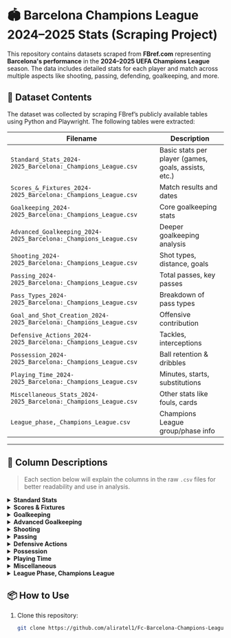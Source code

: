 # 🏟️ Barcelona Champions League 2024–2025 Stats (Scraping Project)

This repository contains datasets scraped from **FBref.com** representing **Barcelona's performance** in the **2024–2025 UEFA Champions League** season. The data includes detailed stats for each player and match across multiple aspects like shooting, passing, defending, goalkeeping, and more.


## 📁 Dataset Contents

The dataset was collected by scraping FBref’s publicly available tables using Python and Playwright. The following tables were extracted:

| Filename | Description |
|----------|-------------|
| `Standard_Stats_2024-2025_Barcelona:_Champions_League.csv` | Basic stats per player (games, goals, assists, etc.) |
| `Scores_&_Fixtures_2024-2025_Barcelona:_Champions_League.csv` | Match results and dates |
| `Goalkeeping_2024-2025_Barcelona:_Champions_League.csv` | Core goalkeeping stats |
| `Advanced_Goalkeeping_2024-2025_Barcelona:_Champions_League.csv` | Deeper goalkeeping analysis |
| `Shooting_2024-2025_Barcelona:_Champions_League.csv` | Shot types, distance, goals |
| `Passing_2024-2025_Barcelona:_Champions_League.csv` | Total passes, key passes |
| `Pass_Types_2024-2025_Barcelona:_Champions_League.csv` | Breakdown of pass types |
| `Goal_and_Shot_Creation_2024-2025_Barcelona:_Champions_League.csv` | Offensive contribution |
| `Defensive_Actions_2024-2025_Barcelona:_Champions_League.csv` | Tackles, interceptions |
| `Possession_2024-2025_Barcelona:_Champions_League.csv` | Ball retention & dribbles |
| `Playing_Time_2024-2025_Barcelona:_Champions_League.csv` | Minutes, starts, substitutions |
| `Miscellaneous_Stats_2024-2025_Barcelona:_Champions_League.csv` | Other stats like fouls, cards |
| `League_phase,_Champions_League.csv` | Champions League group/phase info |

---


## 📌 Column Descriptions

> Each section below will explain the columns in the raw `.csv` files for better readability and use in analysis.

<details>
<summary><strong>Standard Stats</strong></summary>

| Column | Description |
|--------|-------------|
| `Player` | Name of the player |
| `Nation` | Nationality — derived in order: senior international, youth level, Wikipedia citizenship, or birthplace |
| `Pos` | Position(s) played (e.g., GK, CB, MF, FW). Includes detailed roles like AM, DM, LB, etc. |
| `Age` | Age in years-days as of the season start (August 1 for winter leagues) |
| `MP` | Matches Played |
| `Starts` | Matches Started |
| `Min` | Minutes Played |
| `90s` | 90s Played — Minutes / 90 |
| `Gls` | Goals Scored |
| `Ast` | Assists |
| `G+A` | Goals + Assists |
| `G-PK` | Non-Penalty Goals |
| `PK` | Penalties Scored |
| `PKatt` | Penalty Attempts |
| `CrdY` | Yellow Cards |
| `CrdR` | Red Cards |
| `xG` | Expected Goals (incl. penalties) — Provided by Opta |
| `npxG` | Non-Penalty xG |
| `xAG` | Expected Assisted Goals |
| `npxG+xAG` | Total of non-penalty xG and xAG |
| `PrgC` | Progressive Carries |
| `PrgP` | Progressive Passes |
| `PrgR` | Progressive Passes Received |
| `Gls/90` | Goals per 90 minutes |
| `Ast/90` | Assists per 90 minutes |
| `G+A/90` | Goals + Assists per 90 minutes |
| `G-PK/90` | Non-Penalty Goals per 90 minutes |
| `G+A-PK/90` | (G+A) minus PKs per 90 minutes |
| `xG/90` | Expected Goals per 90 |
| `xAG/90` | Expected Assisted Goals per 90 |
| `xG+xAG/90` | xG + xAG per 90 |
| `npxG/90` | Non-Penalty xG per 90 |
| `npxG+xAG/90` | Non-Penalty xG + xAG per 90 |
| `Matches` | Number of Matches in dataset |

</details>

<details>
<summary><strong>Scores & Fixtures</strong></summary>

| Column | Description |
|--------|-------------|
| `Date` | Local match date |
| `Time` | Local venue time (24-hour) |
| `Round` | Competition phase (e.g. Group Stage, Quarterfinals) |
| `Day` | Day of the week |
| `Venue` | Stadium or ground |
| `Result` | Match result (e.g. W, D, L) |
| `GF` | Goals For |
| `GA` | Goals Against |
| `Opponent` | Opposing team |
| `xG` | Expected Goals scored |
| `xGA` | Expected Goals conceded |
| `Poss` | Possession percentage |
| `Attendance` | Match attendance |
| `Captain` | Team captain for the match |
| `Formation` | Starting formation |
| `Opp Formation` | Opponent's formation |
| `Referee` | Match official |
| `Match Report` | Link to official match report |
| `Notes` | Additional match notes |

</details>
<details>
<summary><strong>Goalkeeping</strong></summary>

| Column | Description |
|--------|-------------|
| `Player` | Player |
| `Nation` | Nationality of the player.<br>First, we check our records in international play at senior level.<br>Then youth level.<br>Then citizenship presented on wikipedia.<br>Finally, we use their birthplace when available. |
| `Pos` | <strong>Position</strong><br>Position most commonly played by the player<br>GK - Goalkeepers<br>DF - Defenders<br>MF - Midfielders<br>FW - Forwards<br>FB - Fullbacks<br>LB - Left Backs<br>RB - Right Backs<br>CB - Center Backs<br>DM - Defensive Midfielders<br>CM - Central Midfielders<br>LM - Left Midfielders<br>RM - Right Midfielders<br>WM - Wide Midfielders<br>LW - Left Wingers<br>RW - Right Wingers<br>AM - Attacking Midfielders |
| `Age` | <strong>Current age</strong><br>Age at season start<br>Given on August 1 for winter leagues<br>and February 1 for summer leagues. |
| `MP` | <strong>Matches Played</strong><br>Matches Played by the player or squad |
| `Starts` | Game or games started by player |
| `Min` | <strong>Minutes</strong> |
| `90s` | <strong>90s Played</strong><br>Minutes played divided by 90 |
| `GA` | <strong>Goals Against</strong> |
| `GA90` | <strong>Goals Against/90</strong><br>Goals Against per 90 minutes |
| `SoTA` | <strong>Shots on Target Against</strong> |
| `Saves` | Saves |
| `Save%` | <strong>Save Percentage</strong><br>(Shots on Target Against - Goals Against) / Shots on Target Against<br>Note: does not include penalty kicks |
| `W` | <strong>Wins</strong> |
| `D` | <strong>Draws</strong> |
| `L` | <strong>Losses</strong> |
| `CS` | <strong>Clean Sheets</strong><br>Full matches by goalkeeper where no goals are allowed. |
| `CS%` | <strong>Clean Sheet Percentage</strong><br>Percentage of matches that result in clean sheets. |
| `PKatt` | <strong>Penalty Kicks Attempted</strong> |
| `PKA` | <strong>Penalty Kicks Allowed</strong> |
| `PKsv` | <strong>Penalty Kicks Saved</strong> |
| `PKm` | <strong>Penalty Kicks Missed</strong> |
| `Save%` | <strong>Save% (Penalty Kicks)</strong><br>Penalty Save Percentage<br>Penalty Kick Goals Against / Penalty Kick Attempts<br>Penalty shots that miss the target are not included |
| `Matches` | Matches |

</details>

<details>
<summary><strong>Advanced Goalkeeping</strong></summary>

| Column | Description |
|--------|-------------|
| `Player` | Player |
| `Nation` | Nationality of the player.<br>First, we check our records in international play at senior level.<br>Then youth level.<br>Then citizenship presented on wikipedia.<br>Finally, we use their birthplace when available. |
| `Pos` | <strong>Position</strong><br>Position most commonly played by the player<br>GK - Goalkeepers<br>DF - Defenders<br>MF - Midfielders<br>FW - Forwards<br>FB - Fullbacks<br>LB - Left Backs<br>RB - Right Backs<br>CB - Center Backs<br>DM - Defensive Midfielders<br>CM - Central Midfielders<br>LM - Left Midfielders<br>RM - Right Midfielders<br>WM - Wide Midfielders<br>LW - Left Wingers<br>RW - Right Wingers<br>AM - Attacking Midfielders |
| `Age` | <strong>Current age</strong><br>Age at season start<br>Given on August 1 for winter leagues<br>and February 1 for summer leagues. |
| `90s` | <strong>90s Played</strong><br>Minutes played divided by 90 |
| `GA` | <strong>Goals Against</strong> |
| `PKA` | <strong>Penalty Kicks Allowed</strong> |
| `FK` | <strong>Free Kick Goals Against</strong> |
| `CK` | <strong>Corner Kick Goals Against</strong> |
| `OG` | <strong>Own Goals Scored Against Goalkeeper</strong> |
| `PSxG` | <strong>Post-Shot Expected Goals</strong><br>Expected goals based on how likely the goalkeeper is to save the shot<br>Includes penalties, excludes shootouts<br>Provided by Opta |
| `PSxG/SoT` | Post-Shot Expected Goals per Shot on Target<br>Not including penalty kicks<br>Higher = harder shots to stop<br>Provided by Opta |
| `PSxG+/-` | <strong>PSxG-GA</strong><br>PSxG minus Goals Allowed<br>Positive = better performance or luck |
| `/90` | <strong>PSxG-GA/90</strong><br>Same as above, per 90 minutes |
| `Cmp` | <strong>Passes Completed (Launched)</strong><br>Passes longer than 40 yards |
| `Att` | <strong>Passes Attempted (Launched)</strong><br>Passes longer than 40 yards |
| `Cmp%` | <strong>Pass Completion % (Launched)</strong> |
| `Att (GK)` | <strong>Passes Attempted (GK)</strong><br>Not including goal kicks |
| `Thr` | <strong>Throws Attempted</strong> |
| `Launch%` | <strong>Launch %</strong><br>% of non-goal-kick passes over 40 yards |
| `AvgLen` | <strong>Average Pass Length</strong><br>In yards, excluding goal kicks |
| `Att` | <strong>Goal Kicks Attempted</strong> |
| `Launch%` | <strong>Launch % (Goal Kicks)</strong><br>% of goal kicks longer than 40 yards |
| `AvgLen` | <strong>Average Length of Goal Kicks</strong><br>In yards |
| `Opp` | <strong>Crosses Faced</strong><br>Opponent's crosses into penalty area |
| `Stp` | <strong>Crosses Stopped</strong> |
| `Stp%` | <strong>Crosses Stopped %</strong> |
| `#OPA` | <strong>Defensive Actions Outside Penalty Area</strong> |
| `#OPA/90` | Per 90 minutes |
| `AvgDist` | <strong>Avg. Distance of Defensive Actions</strong><br>From goal, in yards |
| `Matches` | Matches |

</details>
<details>
<summary><strong>Shooting</strong></summary>

| Column | Description |
|--------|-------------|
| `Player` | Player |
| `Nation` | Nationality of the player. First, we check our records in international play at senior level. Then youth level. Then citizenship presented on Wikipedia. Finally, we use their birthplace when available. |
| `Pos` | <strong>Position</strong><br>Position most commonly played by the player<br>GK - Goalkeepers<br>DF - Defenders<br>MF - Midfielders<br>FW - Forwards<br>FB - Fullbacks<br>LB - Left Backs<br>RB - Right Backs<br>CB - Center Backs<br>DM - Defensive Midfielders<br>CM - Central Midfielders<br>LM - Left Midfielders<br>RM - Right Midfielders<br>WM - Wide Midfielders<br>LW - Left Wingers<br>RW - Right Wingers<br>AM - Attacking Midfielders |
| `Age` | <strong>Current age</strong><br>Age at season start. Given on August 1 for winter leagues and February 1 for summer leagues. |
| `90s` | <strong>90s Played</strong><br>Minutes played divided by 90. |
| `Gls` | <strong>Goals</strong><br>Goals scored or allowed. |
| `Sh` | <strong>Shots Total</strong><br>Shots Total (does not include penalty kicks). |
| `SoT` | <strong>Shots on Target</strong><br>Shots on Target (note: shots on target do not include penalty kicks). |
| `SoT%` | <strong>Shots on Target %</strong><br>Percentage of shots that are on target. Minimum .395 shots per squad game to qualify as a leader. Note: Shots on target do not include penalty kicks. |
| `Sh/90` | <strong>Shots Total/90</strong><br>Shots total per 90 minutes. Minimum 30 minutes played per squad game to qualify as a leader. |
| `SoT/90` | <strong>Shots on target/90</strong><br>Shots on target per 90 minutes. Minimum 30 minutes played per squad game to qualify as a leader. Note: Shots on target do not include penalty kicks. |
| `G/Sh` | <strong>Goals/Shot</strong><br>Goals per shot. Minimum .395 shots per squad game to qualify as a leader. |
| `G/SoT` | <strong>Goals/Shot on Target</strong><br>Goals per shot on target. Minimum .111 shots on target per squad game to qualify as a leader. Note: Shots on target do not include penalty kicks. |
| `Dist` | <strong>Average Shot Distance</strong><br>Average distance, in yards, from goal of all shots taken. Minimum .395 shots per squad game to qualify as a leader. Does not include penalty kicks. |
| `FK` | <strong>Shots from Free Kicks</strong><br>Shots from Free Kicks. |
| `PK` | <strong>Penalty Kicks Made</strong><br>Penalty Kicks Made. |
| `PKatt` | <strong>Penalty Kicks Attempted</strong><br>Penalty Kicks Attempted. |
| `xG` | <strong>xG: Expected Goals</strong><br>Expected Goals. xG totals include penalty kicks, but do not include penalty shootouts (unless otherwise noted). An underline indicates there is a match that is missing data, but will be updated when available. |
| `npxG` | <strong>npxG: Non-Penalty xG</strong><br>Non-Penalty Expected Goals. An underline indicates there is a match that is missing data, but will be updated when available. |
| `npxG/Sh` | <strong>npxG/Shot</strong><br>Non-Penalty Expected Goals per shot. An underline indicates there is a match that is missing data, but will be updated when available. Minimum .395 shots per squad game to qualify as a leader. |
| `G-xG` | <strong>Goals - xG</strong><br>Goals minus Expected Goals. xG totals include penalty kicks, but do not include penalty shootouts (unless otherwise noted). An underline indicates there is a match that is missing data, but will be updated when available. |
| `np:G-xG` | <strong>Non-Penalty Goals - npxG</strong><br>Non-Penalty Goals minus Non-Penalty Expected Goals. xG totals include penalty kicks, but do not include penalty shootouts (unless otherwise noted). An underline indicates there is a match that is missing data, but will be updated when available. |
| `Matches` | Matches |

</details>

<details>
<summary><strong>Passing </strong></summary>

| Column | Description |
|--------|-------------|
| `Player` | Player |
| `Nation` | Nationality of the player. First, we check our records in international play at senior level. Then youth level. Then citizenship presented on Wikipedia. Finally, we use their birthplace when available. |
| `Pos` | <strong>Position</strong><br>Position most commonly played by the player<br>GK - Goalkeepers<br>DF - Defenders<br>MF - Midfielders<br>FW - Forwards<br>FB - Fullbacks<br>LB - Left Backs<br>RB - Right Backs<br>CB - Center Backs<br>DM - Defensive Midfielders<br>CM - Central Midfielders<br>LM - Left Midfielders<br>RM - Right Midfielders<br>WM - Wide Midfielders<br>LW - Left Wingers<br>RW - Right Wingers<br>AM - Attacking Midfielders |
| `Age` | <strong>Current age</strong><br>Age at season start. Given on August 1 for winter leagues and February 1 for summer leagues. |
| `90s` | <strong>90s Played</strong><br>Minutes played divided by 90. |
| `Cmp` | <strong>Passes Completed</strong><br>Passes Completed. Includes live ball passes (including crosses) as well as corner kicks, throw-ins, free kicks and goal kicks. |
| `Att` | <strong>Passes Attempted</strong><br>Passes Attempted. Includes live ball passes (including crosses) as well as corner kicks, throw-ins, free kicks and goal kicks. |
| `Cmp%` | <strong>Pass Completion %</strong><br>Pass Completion Percentage. Minimum 30 minutes played per squad game to qualify as a leader. Includes live ball passes (including crosses) as well as corner kicks, throw-ins, free kicks and goal kicks. |
| `TotDist` | <strong>Total Passing Distance</strong><br>Total distance, in yards, that completed passes have traveled in any direction. |
| `PrgDist` | <strong>Progressive Passing Distance</strong><br>Total distance, in yards, that completed passes have traveled towards the opponent's goal. Passes away from the opponent's goal are counted as zero progressive yards. |
| `Cmp (Short)` | <strong>Passes Completed (Short)</strong><br>Passes completed between 5 and 15 yards. |
| `Att (Short)` | <strong>Passes Attempted (Short)</strong><br>Passes attempted between 5 and 15 yards. |
| `Cmp% (Short)` | <strong>Pass Completion % (Short)</strong><br>Pass Completion Percentage for passes between 5 and 15 yards. Minimum 30 minutes played per squad game to qualify as a leader. |
| `Cmp (Medium)` | <strong>Passes Completed (Medium)</strong><br>Passes completed between 15 and 30 yards. |
| `Att (Medium)` | <strong>Passes Attempted (Medium)</strong><br>Passes attempted between 15 and 30 yards. |
| `Cmp% (Medium)` | <strong>Pass Completion % (Medium)</strong><br>Pass Completion Percentage for passes between 15 and 30 yards. Minimum 30 minutes played per squad game to qualify as a leader. |
| `Cmp (Long)` | <strong>Passes Completed (Long)</strong><br>Passes completed longer than 30 yards. |
| `Att (Long)` | <strong>Passes Attempted (Long)</strong><br>Passes attempted longer than 30 yards. |
| `Cmp% (Long)` | <strong>Pass Completion % (Long)</strong><br>Pass Completion Percentage for passes longer than 30 yards. Minimum 30 minutes played per squad game to qualify as a leader. |
| `Ast` | <strong>Assists</strong><br>Assists. |
| `xAG` | <strong>xAG: Exp. Assisted Goals</strong><br>Expected Assisted Goals. xG which follows a pass that assists a shot. |
| `xA` | <strong>xA: Expected Assists</strong><br>Expected Assists. The likelihood each completed pass becomes a goal assist given the pass type, phase of play, location, and distance. |
| `A-xAG` | <strong>Assists - xAG</strong><br>Assists minus Expected Goals Assisted. |
| `KP` | <strong>Key Passes</strong><br>Passes that directly lead to a shot (assisted shots). |
| `1/3` | <strong>Passes into Final Third</strong><br>Completed passes that enter the 1/3 of the pitch closest to the goal. |
| `PPA` | <strong>Passes into Penalty Area</strong><br>Completed passes into the 18-yard box. |
| `CrsPA` | <strong>Crosses into Penalty Area</strong><br>Completed crosses into the 18-yard box. |
| `PrgP` | <strong>Progressive Passes</strong><br>Completed passes that move the ball towards the opponent's goal line at least 10 yards from its furthest point in the last six passes, or any completed pass into the penalty area. Excludes passes from the defending 40% of the pitch. |
| `Matches` | Matches |

</details>
<details>
<summary><strong>Defensive Actions</strong></summary>

| Column | Description |
|--------|-------------|
| `Player` | Player |
| `Nation` | Nationality of the player.<br>First, we check our records in international play at senior level.<br>Then youth level.<br>Then citizenship presented on wikipedia.<br>Finally, we use their birthplace when available. |
| `Pos` | Position most commonly played by the player<br>GK - Goalkeepers<br>DF - Defenders<br>MF - Midfielders<br>FW - Forwards<br>FB - Fullbacks<br>LB - Left Backs<br>RB - Right Backs<br>CB - Center Backs<br>DM - Defensive Midfielders<br>CM - Central Midfielders<br>LM - Left Midfielders<br>RM - Right Midfielders<br>WM - Wide Midfielders<br>LW - Left Wingers<br>RW - Right Wingers<br>AM - Attacking Midfielders |
| `Age` | Current age<br>Age at season start<br>Given on August 1 for winter leagues<br>and February 1 for summer leagues. |
| `90s` | 90s Played<br>Minutes played divided by 90 |
| `Tkl` | Tackles<br>Number of players tackled |
| `TklW` | Tackles Won<br>Tackles in which the tackler's team won possession of the ball |
| `Def 3rd` | Tackles (Def 3rd)<br>Tackles in defensive 1/3 |
| `Mid 3rd` | Tackles (Mid 3rd)<br>Tackles in middle 1/3 |
| `Att 3rd` | Tackles (Att 3rd)<br>Tackles in attacking 1/3 |
| `Dribblers Tackled` | Number of dribblers tackled |
| `Att` | Dribbles Challenged<br>Number of unsuccessful challenges plus number of dribblers tackled |
| `Tkl%` | % of Dribblers Tackled<br>Percentage of dribblers tackled<br>Dribblers tackled divided by number of attempts to challenge an opposing dribbler<br>Minimum .625 dribblers challenged per squad game to qualify as a leader |
| `Lost` | Challenges Lost<br>Number of unsuccessful attempts to challenge a dribbling player |
| `Blocks` | Number of times blocking the ball by standing in its path |
| `Sh` | Shots Blocked<br>Number of times blocking a shot by standing in its path |
| `Pass` | Passes Blocked<br>Number of times blocking a pass by standing in its path |
| `Int` | Interceptions<br>Interceptions |
| `Tkl+Int` | Number of players tackled plus number of interceptions |
| `Clr` | Clearances<br>Clearances |
| `Err` | Errors<br>Mistakes leading to an opponent's shot |
| `Matches` | Matches |
</details>

<details>
<summary><strong>Possession</strong></summary>

| Column | Description |
|--------|-------------|
| `Player` | Player |
| `Nation` | Nationality of the player.<br>First, we check our records in international play at senior level.<br>Then youth level.<br>Then citizenship presented on wikipedia.<br>Finally, we use their birthplace when available. |
| `Pos` | Position most commonly played by the player<br>GK - Goalkeepers<br>DF - Defenders<br>MF - Midfielders<br>FW - Forwards<br>FB - Fullbacks<br>LB - Left Backs<br>RB - Right Backs<br>CB - Center Backs<br>DM - Defensive Midfielders<br>CM - Central Midfielders<br>LM - Left Midfielders<br>RM - Right Midfielders<br>WM - Wide Midfielders<br>LW - Left Wingers<br>RW - Right Wingers<br>AM - Attacking Midfielders |
| `Age` | Current age<br>Age at season start<br>Given on August 1 for winter leagues<br>and February 1 for summer leagues. |
| `90s` | 90s Played<br>Minutes played divided by 90 |
| `Touches` | Number of times a player touched the ball. Note: Receiving a pass, then dribbling, then sending a pass counts as one touch |
| `Def Pen` | Touches (Def Pen)<br>Touches in defensive penalty area |
| `Def 3rd` | Touches (Def 3rd)<br>Touches in defensive 1/3 |
| `Mid 3rd` | Touches (Mid 3rd)<br>Touches in middle 1/3 |
| `Att 3rd` | Touches (Att 3rd)<br>Touches in attacking 1/3 |
| `Att Pen` | Touches (Att Pen)<br>Touches in attacking penalty area |
| `Live` | Touches (Live-Ball)<br>Live-ball touches. Does not include corner kicks, free kicks, throw-ins, kick-offs, goal kicks or penalty kicks |
| `Att` | Take-Ons Attempted<br>Number of attempts to take on defenders while dribbling |
| `Succ` | Successful Take-Ons<br>Number of defenders taken on successfully, by dribbling past them<br>Unsuccessful take-ons include attempts where the dribbler retained possession but was unable to get past the defender |
| `Succ%` | Successful Take-On %<br>Percentage of Take-Ons Completed Successfully<br>Unsuccessful take-ons include attempts where the dribbler retained possession but was unable to get past the defender<br>Minimum .5 take-ons per squad game to qualify as a leader |
| `Tkld` | Times Tackled During Take-On<br>Number of times tackled by a defender during a take-on attempt |
| `Tkld%` | Tackled During Take-On Percentage<br>Percentage of time tackled by a defender during a take-on attempt<br>Minimum .5 take-ons per squad game to qualify as a leader |
| `Carries` | Number of times the player controlled the ball with their feet |
| `TotDist` | Total Carrying Distance<br>Total distance, in yards, a player moved the ball while controlling it with their feet, in any direction |
| `PrgDist` | Progressive Carrying Distance<br>Total distance, in yards, a player moved the ball while controlling it with their feet towards the opponent's goal |
| `PrgC` | Progressive Carries<br>Carries that move the ball towards the opponent's goal line at least 10 yards from its furthest point in the last six passes, or any carry into the penalty area. Excludes carries which end in the defending 50% of the pitch |
| `1/3` | Carries into Final Third<br>Carries that enter the 1/3 of the pitch closest to the goal |
| `CPA` | Carries into Penalty Area<br>Carries into the 18-yard box |
| `Mis` | Miscontrols<br>Number of times a player failed when attempting to gain control of a ball |
| `Dis` | Dispossessed<br>Number of times a player loses control of the ball after being tackled by an opposing player. Does not include attempted take-ons |
| `Rec` | Passes Received<br>Number of times a player successfully received a pass |
| `PrgR` | Progressive Passes Received<br>Completed passes that move the ball towards the opponent's goal line at least 10 yards from its furthest point in the last six passes, or any completed pass into the penalty area. Excludes passes from the defending 40% of the pitch |
| `Matches` | Matches |
</details>
<details>
<summary><strong>Playing Time</strong></summary>

| Column  | Description |
|---------|-------------|
| `Player` | Player |
| `Nation` | Nationality of the player.<br>First, we check our records in international play at senior level.<br>Then youth level.<br>Then citizenship presented on Wikipedia.<br>Finally, we use their birthplace when available. |
| `Pos` | <strong>Position</strong><br>Position most commonly played by the player<br>GK - Goalkeepers<br>DF - Defenders<br>MF - Midfielders<br>FW - Forwards<br>FB - Fullbacks<br>LB - Left Backs<br>RB - Right Backs<br>CB - Center Backs<br>DM - Defensive Midfielders<br>CM - Central Midfielders<br>LM - Left Midfielders<br>RM - Right Midfielders<br>WM - Wide Midfielders<br>LW - Left Wingers<br>RW - Right Wingers<br>AM - Attacking Midfielders |
| `Age` | <strong>Current age</strong><br>Age at season start<br>Given on August 1 for winter leagues<br>and February 1 for summer leagues. |
| `MP` | <strong>Matches Played</strong><br>Matches Played by the player or squad |
| `Min` | <strong>Minutes</strong><br>Minutes played by the player |
| `Mn/MP` | <strong>Minutes Per Match Played</strong><br>Minutes per match played |
| `Min%` | <strong>Percentage of Squad Minutes Played</strong><br>Percentage of minutes played by the player compared to the team's total minutes played |
| `90s` | <strong>90s Played</strong><br>Minutes played divided by 90 |
| `Starts` | Game or games started by player |
| `Mn/Start` | <strong>Minutes Per Match Started</strong><br>Minutes per match started |
| `Compl` | <strong>Complete Matches Played</strong><br>Complete matches played |
| `Subs` | <strong>Substitute Appearances</strong><br>Games as a substitute |
| `Mn/Sub` | <strong>Minutes Per Substitution</strong><br>Minutes per substitution |
| `unSub` | <strong>Matches as Unused Sub</strong><br>Games as an unused substitute |
| `PPM` | <strong>Points per Match</strong><br>Average number of points earned by the team from matches in which the player appeared |
| `onG` | <strong>Goals Scored (on pitch)</strong><br>Goals scored by team while on pitch |
| `onGA` | <strong>Goals Allowed (on pitch)</strong><br>Goals allowed by team while on pitch |
| `+/-` | <strong>Plus/Minus</strong><br>Goals scored minus goals allowed by the team while the player was on the pitch |
| `+/-90` | <strong>Plus/Minus/90</strong><br>Goals scored minus goals allowed by the team per 90 minutes played |
| `On-Off` | <strong>Plus/Minus Net per 90 Minutes</strong><br>Net goals per 90 minutes played |
| `onxG` | <strong>xG (on pitch)</strong><br>Expected goals by team while on pitch |
| `onxGA` | <strong>xGA (on pitch)</strong><br>Expected goals allowed by team while on pitch |
| `xG+/-` | <strong>xG Plus/Minus</strong><br>Expected goals scored minus expected goals allowed while on pitch |
| `xG+/-90` | <strong>xG Plus/Minus/90</strong><br>Expected goals scored minus expected goals allowed per 90 minutes played |
| `On-Off` | <strong>xG On-Off</strong><br>Net expected goals per 90 minutes played by the team while the player was on the pitch minus the team's net expected goals when the player was off |
| `Matches` | Matches |

</details>
<details>
<summary><strong>Miscellaneous</strong></summary>

| Column  | Description |
|---------|-------------|
| `Player` | Player |
| `Nation` | Nationality of the player.<br>First, we check our records in international play at senior level.<br>Then youth level.<br>Then citizenship presented on Wikipedia.<br>Finally, we use their birthplace when available. |
| `Pos` | <strong>Position</strong><br>Position most commonly played by the player<br>GK - Goalkeepers<br>DF - Defenders<br>MF - Midfielders<br>FW - Forwards<br>FB - Fullbacks<br>LB - Left Backs<br>RB - Right Backs<br>CB - Center Backs<br>DM - Defensive Midfielders<br>CM - Central Midfielders<br>LM - Left Midfielders<br>RM - Right Midfielders<br>WM - Wide Midfielders<br>LW - Left Wingers<br>RW - Right Wingers<br>AM - Attacking Midfielders |
| `Age` | <strong>Current age</strong><br>Age at season start<br>Given on August 1 for winter leagues<br>and February 1 for summer leagues. |
| `90s` | <strong>90s Played</strong><br>Minutes played divided by 90 |
| `CrdY` | <strong>Yellow Cards</strong><br>Yellow Cards |
| `CrdR` | <strong>Red Cards</strong><br>Red Cards |
| `2CrdY` | <strong>Second Yellow Card</strong><br>Second Yellow Card |
| `Fls` | <strong>Fouls Committed</strong><br>Fouls Committed |
| `Fld` | <strong>Fouls Drawn</strong><br>Fouls Drawn |
| `Off` | <strong>Offsides</strong><br>Offsides |
| `Crs` | <strong>Crosses</strong><br>Crosses |
| `Int` | <strong>Interceptions</strong><br>Interceptions |
| `TklW` | <strong>Tackles Won</strong><br>Tackles in which the tackler's team won possession of the ball |
| `PKwon` | <strong>Penalty Kicks Won</strong><br>Penalty Kicks Won |
| `PKcon` | <strong>Penalty Kicks Conceded</strong><br>Penalty Kicks Conceded |
| `OG` | <strong>Own Goals</strong><br>Own Goals |
| `Recov` | <strong>Ball Recoveries</strong><br>Number of loose balls recovered |
| `Won` | <strong>Aerials Won</strong><br>Aerials Won |
| `Lost` | <strong>Aerials Lost</strong><br>Aerials Lost |
| `Won%` | <strong>% of Aerials Won</strong><br>Percentage of aerials won |
| `Matches` | Matches |

</details>
<details>
<summary><strong>League Phase, Champions League</strong></summary>

| Column  | Description |
|---------|-------------|
| `Rk` | <strong>Rank</strong><br>Squad finish in competition<br>Finish within the league or competition.<br>For knockout competitions may show final round reached.<br>Colors and arrows represent promotion/relegation or qualification for continental cups.<br>Trophy indicates team won league whether by playoffs or by leading the table.<br>Star indicates topped table in league USING another means of naming champion. |
| `Squad` | Squad |
| `MP` | <strong>Matches Played</strong><br>Matches Played by the player or squad |
| `W` | <strong>Wins</strong><br>Wins |
| `D` | <strong>Draws</strong><br>Draws |
| `L` | <strong>Losses</strong><br>Losses |
| `GF` | <strong>Goals For</strong><br>Goals For |
| `GA` | <strong>Goals Against</strong><br>Goals Against |
| `GD` | <strong>Goal Difference</strong><br>Goal Difference |
| `Pts` | <strong>Points</strong><br>Most leagues are ordered by points.<br>Three for a win and one for a draw. |
| `xG` | <strong>Expected Goals</strong><br>xG totals include penalty kicks, but do not include penalty shootouts (unless otherwise noted).<br>Provided by Opta.<br>An underline indicates there is a match that is missing data, but will be updated when available. |
| `xGA` | <strong>xG Allowed</strong><br><strong>Expected Goals Allowed</strong><br>xG totals include penalty kicks, but do not include penalty shootouts (unless otherwise noted).<br>Provided by Opta.<br>An underline indicates there is a match that is missing data, but will be updated when available. |
| `xGD` | <strong>xG Difference</strong><br><strong>Expected Goals Difference</strong><br>xG totals include penalty kicks, but do not include penalty shootouts (unless otherwise noted).<br>Provided by Opta.<br>An underline indicates there is a match that is missing data, but will be updated when available. |
| `xGD/90` | <strong>xG Difference/90</strong><br><strong>Expected Goals Difference per 90 Minutes</strong><br>xG totals include penalty kicks, but do not include penalty shootouts (unless otherwise noted).<br>Provided by Opta.<br>An underline indicates there is a match that is missing data, but will be updated when available. |
| `Notes` | Notes |

</details>


## 📦 How to Use

1. Clone this repository:
   ```bash
   git clone https://github.com/aliratel1/Fc-Barcelona-Champions-League-24-25-Stats.git
